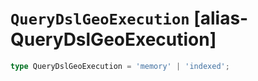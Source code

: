 # `QueryDslGeoExecution` [alias-QueryDslGeoExecution]
```typescript
type QueryDslGeoExecution = 'memory' | 'indexed';
```
